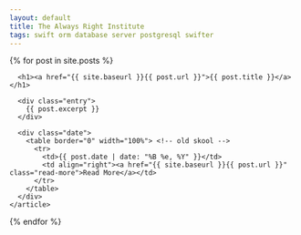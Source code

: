 ```yaml
---
layout: default
title: The Always Right Institute
tags: swift orm database server postgresql swifter
---
```


<div class="posts">
  {% for post in site.posts %}
    <article class="post">

      <h1><a href="{{ site.baseurl }}{{ post.url }}">{{ post.title }}</a></h1>

      <div class="entry">
        {{ post.excerpt }}
      </div>
      
      <div class="date">
        <table border="0" width="100%"> <!-- old skool -->
          <tr>
            <td>{{ post.date | date: "%B %e, %Y" }}</td>
            <td align="right"><a href="{{ site.baseurl }}{{ post.url }}" class="read-more">Read More</a></td>
          </tr>
        </table>
      </div>
    </article>
  {% endfor %}
</div>